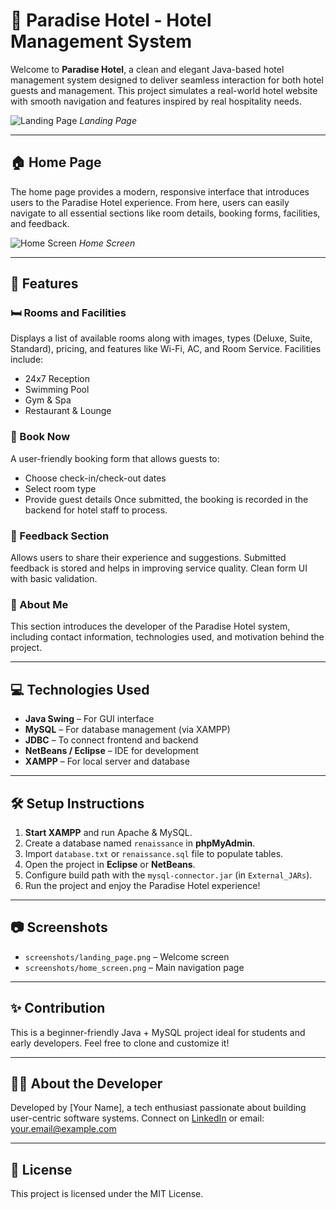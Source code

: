 # 🌴 Paradise Hotel - Hotel Management System

Welcome to **Paradise Hotel**, a clean and elegant Java-based hotel management system designed to deliver seamless interaction for both hotel guests and management. This project simulates a real-world hotel website with smooth navigation and features inspired by real hospitality needs.

![Landing Page](screenshots/landing_page.png)
*Landing Page*

---

## 🏠 Home Page

The home page provides a modern, responsive interface that introduces users to the Paradise Hotel experience. From here, users can easily navigate to all essential sections like room details, booking forms, facilities, and feedback.

![Home Screen](screenshots/home_screen.png)
*Home Screen*

---

## 🔑 Features

### 🛏️ Rooms and Facilities
Displays a list of available rooms along with images, types (Deluxe, Suite, Standard), pricing, and features like Wi-Fi, AC, and Room Service. Facilities include:
- 24x7 Reception
- Swimming Pool
- Gym & Spa
- Restaurant & Lounge

### 📅 Book Now
A user-friendly booking form that allows guests to:
- Choose check-in/check-out dates
- Select room type
- Provide guest details
Once submitted, the booking is recorded in the backend for hotel staff to process.

### 💬 Feedback Section
Allows users to share their experience and suggestions. Submitted feedback is stored and helps in improving service quality. Clean form UI with basic validation.

### 👤 About Me
This section introduces the developer of the Paradise Hotel system, including contact information, technologies used, and motivation behind the project.

---

## 💻 Technologies Used

- **Java Swing** – For GUI interface
- **MySQL** – For database management (via XAMPP)
- **JDBC** – To connect frontend and backend
- **NetBeans / Eclipse** – IDE for development
- **XAMPP** – For local server and database

---

## 🛠️ Setup Instructions

1. **Start XAMPP** and run Apache & MySQL.
2. Create a database named `renaissance` in **phpMyAdmin**.
3. Import `database.txt` or `renaissance.sql` file to populate tables.
4. Open the project in **Eclipse** or **NetBeans**.
5. Configure build path with the `mysql-connector.jar` (in `External_JARs`).
6. Run the project and enjoy the Paradise Hotel experience!

---

## 📷 Screenshots
- `screenshots/landing_page.png` – Welcome screen
- `screenshots/home_screen.png` – Main navigation page

---

## ✨ Contribution
This is a beginner-friendly Java + MySQL project ideal for students and early developers. Feel free to clone and customize it!

---

## 🙋‍♂️ About the Developer
Developed by [Your Name], a tech enthusiast passionate about building user-centric software systems. Connect on [LinkedIn](#) or email: your.email@example.com

---

## 📌 License
This project is licensed under the MIT License.

